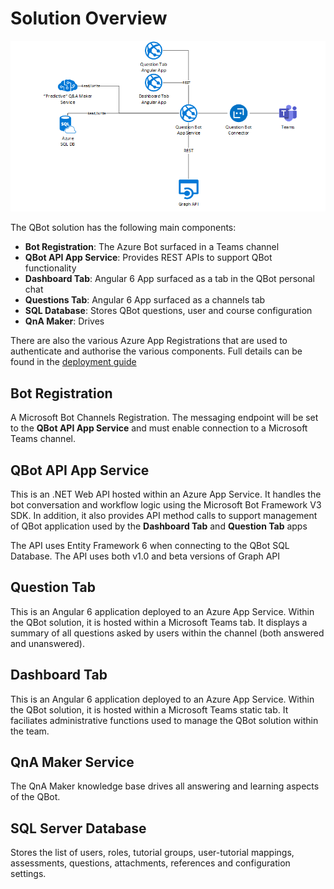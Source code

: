 # Solution Overview
![overview](images/overview.png)

The QBot solution has the following main components:
* **Bot Registration**: The Azure Bot surfaced in a Teams channel
* **QBot API App Service**: Provides REST APIs to support QBot functionality
* **Dashboard Tab**: Angular 6 App surfaced as a tab in the QBot personal chat
* **Questions Tab**: Angular 6 App surfaced as a channels tab
* **SQL Database**: Stores QBot questions, user and course configuration
* **QnA Maker**: Drives 

There are also the various Azure App Registrations that are used to authenticate and authorise the various components. Full details can be found in the [deployment guide](deployment-guide.md)

## Bot Registration
A Microsoft Bot Channels Registration. The messaging endpoint will be set to the **QBot API App Service** and must enable connection to a Microsoft Teams channel.

## QBot API App Service
This is an .NET Web API hosted within an Azure App Service.
It handles the bot conversation and workflow logic using the Microsoft Bot Framework V3 SDK. In addition, it also provides API method calls to support management of QBot application used by the **Dashboard Tab** and **Question Tab** apps

The API uses Entity Framework 6 when connecting to the QBot SQL Database.
The API uses both v1.0 and beta versions of Graph API

## Question Tab
This is an Angular 6 application deployed to an Azure App Service. Within the QBot solution, it is hosted within a Microsoft Teams tab. It displays a summary of all  questions asked by users within the channel (both answered and unanswered).

## Dashboard Tab
This is an Angular 6 application deployed to an Azure App Service. Within the QBot solution, it is hosted within a Microsoft Teams static tab. It faciliates administrative functions used to manage the QBot solution within the team.

## QnA Maker Service
The QnA Maker knowledge base drives all answering and learning aspects of the QBot.

## SQL Server Database
Stores the list of users, roles, tutorial groups, user-tutorial mappings, assessments, questions, attachments, references and configuration settings.



